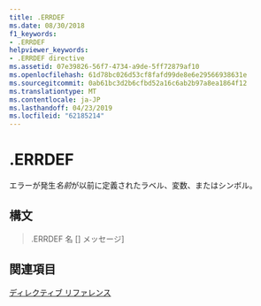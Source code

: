 ```yaml
---
title: .ERRDEF
ms.date: 08/30/2018
f1_keywords:
- .ERRDEF
helpviewer_keywords:
- .ERRDEF directive
ms.assetid: 07e39826-56f7-4734-a9de-5ff72879af10
ms.openlocfilehash: 61d78bc026d53cf8fafd99de8e6e29566938631e
ms.sourcegitcommit: 0ab61bc3d2b6cfbd52a16c6ab2b97a8ea1864f12
ms.translationtype: MT
ms.contentlocale: ja-JP
ms.lasthandoff: 04/23/2019
ms.locfileid: "62185214"
---
```

# <a name="errdef"></a>.ERRDEF

エラーが発生*名前*が以前に定義されたラベル、変数、またはシンボル。

## <a name="syntax"></a>構文

> .ERRDEF 名 [] メッセージ]

## <a name="see-also"></a>関連項目

[ディレクティブ リファレンス](../../assembler/masm/directives-reference.md)<br/>